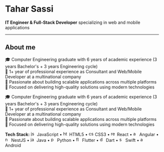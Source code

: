 # Tahar Sassi

**IT Engineer & Full-Stack Developer** specializing in web and mobile applications

---

## About me

🎓 Computer Engineering graduate with 6 years of academic experience (3 years Bachelor's + 3 years Engineering cycle)  
💼 1+ year of professional experience as Consultant and Web/Mobile Developer at a multinational company  
🚀 Passionate about building scalable applications across multiple platforms  
🔧 Focused on delivering high-quality solutions using modern technologies

🎓 Computer Engineering graduate with 6 years of academic experience (3 years Bachelor's + 3 years Engineering cycle)  
💼 1+ year of professional experience as Consultant and Web/Mobile Developer at a multinational company  
🚀 Passionate about building scalable applications across multiple platforms  
🔧 Focused on delivering high-quality solutions using modern technologies

**Tech Stack:**
<img src="https://cdn.jsdelivr.net/gh/devicons/devicon/icons/javascript/javascript-original.svg" height="16" alt="js" /> JavaScript • 
<img src="https://cdn.jsdelivr.net/gh/devicons/devicon/icons/html5/html5-original.svg" height="16" alt="html" /> HTML5 • 
<img src="https://cdn.jsdelivr.net/gh/devicons/devicon/icons/css3/css3-original.svg" height="16" alt="css" /> CSS3 • 
<img src="https://cdn.jsdelivr.net/gh/devicons/devicon/icons/react/react-original.svg" height="16" alt="react" /> React • 
<img src="https://cdn.jsdelivr.net/gh/devicons/devicon/icons/angularjs/angularjs-original.svg" height="16" alt="angular" /> Angular • 
<img src="https://cdn.jsdelivr.net/gh/devicons/devicon/icons/nestjs/nestjs-original.svg" height="16" alt="nest" /> NestJS • 
<img src="https://cdn.jsdelivr.net/gh/devicons/devicon/icons/java/java-original.svg" height="16" alt="java" /> Java • 
<img src="https://cdn.jsdelivr.net/gh/devicons/devicon/icons/python/python-original.svg" height="16" alt="python" /> Python • 
<img src="https://cdn.jsdelivr.net/gh/devicons/devicon/icons/flutter/flutter-original.svg" height="16" alt="flutter" /> Flutter • 
<img src="https://cdn.jsdelivr.net/gh/devicons/devicon/icons/dart/dart-original.svg" height="16" alt="dart" /> Dart • 
<img src="https://cdn.jsdelivr.net/gh/devicons/devicon/icons/swift/swift-original.svg" height="16" alt="swift" /> Swift • 
<img src="https://cdn.jsdelivr.net/gh/devicons/devicon/icons/android/android-original.svg" height="16" alt="android" /> Android
